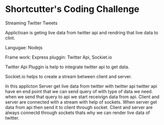 # Shortcutter's Coding Challenge

Streaming Twitter Tweets

Applictioan is geting live data from twitter api and rendring 
that live data to clint.

Langugae:  Nodejs

Frame work: Express
pluggin: Twitter Api, Sockiet.io

Twitter Api Pluggin is help to integrate 
twitter api to get data.

Sockiet.io helps to create a stream between client and server.

In this applicton Server get live data from twitter with twitter api 
twitter api have en end point that we can send query of with type of data 
we need. when we send that query to api we start receivign data from  api.
Client and server are connected with a stream with help of sockets.
When server get data from api then send it to client through socket. Client 
and server are always connectd through sockets thats why we can render live 
data of twitter.


